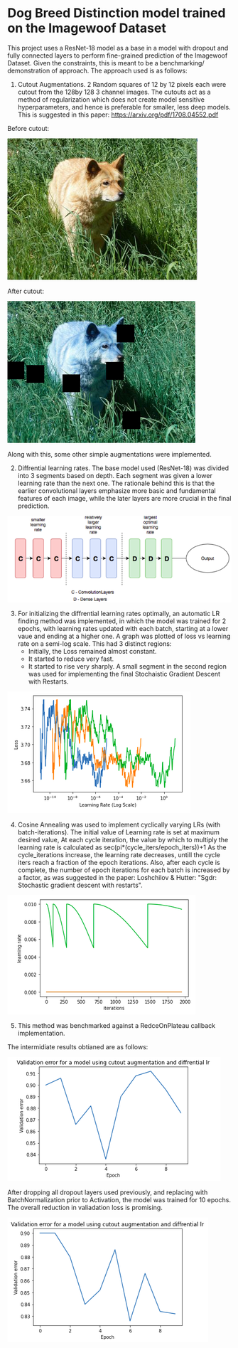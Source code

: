 # Dog Breed Distinction model trained on the Imagewoof Dataset

This project uses a ResNet-18 model as a base in a model with dropout and fully connected layers to perform fine-grained prediction of the Imagewoof Dataset. 
Given the constraints, this is meant to be a benchmarking/ demonstration of approach.
The approach used is as follows:

1. Cutout Augmentations. 2 Random squares of 12 by 12 pixels each were cutout from the 128by 128 3 channel images. The cutouts act as a method of regularization which does not create model sensitive hyperparameters, and hence is preferable for smaller, less deep models. This is suggested in this paper: https://arxiv.org/pdf/1708.04552.pdf 

Before cutout:

![Original](/Images/Original.png)

After cutout:

![Augmented](/Images/Augmented_2.png)

Along with this, some other simple augmentations were implemented.

2. Diffrential learning rates. The base model used (ResNet-18) was divided into 3 segments based on depth. Each segment was given a lower learning rate than the next one. The rationale behind this is that the earlier convolutional layers emphasize more basic and fundamental features of each image, while the later layers are more crucial in the final prediction.

![DLR](/Images/Architecture.png)

3. For initializing the diffrential learning rates optimally, an automatic LR finding method was implemented, in which the model was trained for 2 epochs, with learning rates updated with each batch, starting at a lower vaue and ending at a higher one. A graph was plotted of loss vs learning rate on a semi-log scale. This had 3 distinct regions:
	* Initially, the Loss remained almost constant.
	* It started to reduce very fast.
	* It started to rise very sharply.
A small segment in the second region was used for implementing the final Stochaistic Gradient Descent with Restarts.

![Optimum](/Images/Optimum_LR.png)

4. Cosine Annealing was used to implement cyclically varying LRs (with batch-iterations).
   The initial value of Learning rate is set at maximum desired value,
           At each cycle iteration, the value by which to multiply the learning rate is calculated as sec(pi*(cycle_iters/epoch_iters))+1
           As the cycle_iterations increase, the learning rate decreases, untill the cycle iters reach a fraction of the epoch iterations.
           Also, after each cycle is complete, the number of epoch iterations for each batch is increased by a factor, as was suggested in the paper: 
	Loshchilov & Hutter: "Sgdr: Stochastic gradient descent with restarts".

![SGDR](/Images/SGDR.png)

5. This method was benchmarked against a RedceOnPlateau callback implementation.


The intermidiate results obtianed are as follows:

![Valid](/Images/Val-loss.png)

After dropping all dropout layers used previously, and replacing with BatchNormalization prior to Activation, the model was trained for 10 epochs. The overall reduction in valiadation loss is promising.

![new-valid](/Images/Up-Val_Loss.png)
